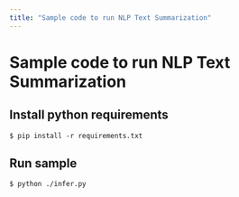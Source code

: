 ```yaml
---
title: "Sample code to run NLP Text Summarization"
---
```


# Sample code to run NLP Text Summarization


## Install python requirements
`
$ pip install -r requirements.txt
`


## Run sample
```
$ python ./infer.py
```
